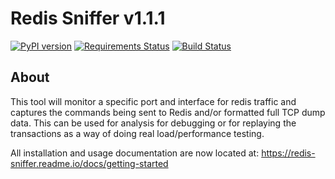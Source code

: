 # Redis Sniffer v1.1.1
[![PyPI version](https://badge.fury.io/py/redis-sniffer.svg)](http://badge.fury.io/py/redis-sniffer) [![Requirements Status](https://requires.io/github/jplesperance/redis-sniffer/requirements.svg?branch=bugfix%2FRS-1-allow-capture-of-non-redis-traffic)](https://requires.io/github/jplesperance/redis-sniffer/requirements/?branch=bugfix%2FRS-1-allow-capture-of-non-redis-traffic)  [![Build Status](https://travis-ci.org/jplesperance/redis-sniffer.svg?branch=bugfix%2FRS-1-allow-capture-of-non-redis-traffic)](https://travis-ci.org/jplesperance/redis-sniffer.svg?branch=bugfix%2FRS-1-allow-capture-of-non-redis-traffic)

## About

This tool will monitor a specific port and interface for redis traffic and captures the commands being sent to Redis and/or formatted full TCP dump data.  This can be used for analysis for debugging or for replaying the transactions as a way of doing real load/performance testing.

All installation and usage documentation are now located at: https://redis-sniffer.readme.io/docs/getting-started
